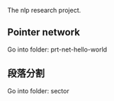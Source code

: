 The nlp research project.


## Pointer network

Go into folder: prt-net-hello-world

## 段落分割

Go into folder: sector

